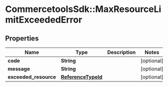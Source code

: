 # CommercetoolsSdk::MaxResourceLimitExceededError

## Properties
Name | Type | Description | Notes
------------ | ------------- | ------------- | -------------
**code** | **String** |  | [optional] 
**message** | **String** |  | [optional] 
**exceeded_resource** | [**ReferenceTypeId**](ReferenceTypeId.md) |  | [optional] 

